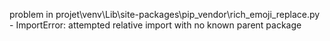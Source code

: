 problem in projet\venv\Lib\site-packages\pip\_vendor\rich\_emoji_replace.py - ImportError: attempted relative import with no known parent package
